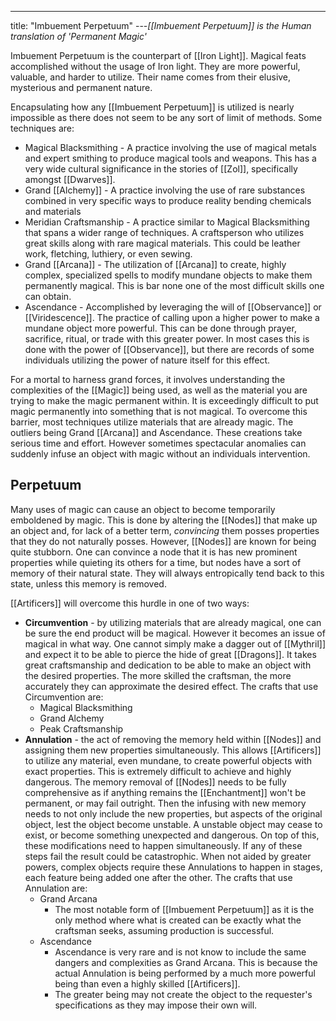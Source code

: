 ---
title: "Imbuement Perpetuum"
---_[[Imbuement Perpetuum]] is the Human translation of 'Permanent Magic'_

Imbuement Perpetuum is the counterpart of [[Iron Light]]. Magical feats accomplished without the usage of Iron light. They are more powerful, valuable, and harder to utilize. Their name comes from their elusive, mysterious and permanent nature.

Encapsulating how any [[Imbuement Perpetuum]] is utilized is nearly impossible as there does not seem to be any sort of limit of methods. Some techniques are:
- Magical Blacksmithing - A practice involving the use of magical metals and expert smithing to produce magical tools and weapons. This has a very wide cultural significance in the stories of [[Zol]], specifically amongst [[Dwarves]].
- Grand [[Alchemy]] - A practice involving the use of rare substances combined in very specific ways to produce reality bending chemicals and materials
- Meridian Craftsmanship - A practice similar to Magical Blacksmithing that spans a wider range of techniques. A craftsperson who utilizes great skills along with rare magical materials. This could be leather work, fletching, luthiery, or even sewing.
- Grand [[Arcana]] - The utilization of [[Arcana]] to create, highly complex, specialized spells to modify mundane objects to make them permanently magical. This is bar none one of the most difficult skills one can obtain.
- Ascendance - Accomplished by leveraging the will of [[Observance]] or [[Viridescence]]. The practice of calling upon a higher power to make a mundane object more powerful. This can be done through prayer, sacrifice, ritual, or trade with this greater power. In most cases this is done with the power of [[Observance]], but there are records of some individuals utilizing the power of nature itself for this effect.

For a mortal to harness grand forces, it involves understanding the complexities of the [[Magic]] being used, as well as the material you are trying to make the magic permanent within. It is exceedingly difficult to put magic permanently into something that is not magical. To overcome this barrier, most techniques utilize materials that are already magic. The outliers being Grand [[Arcana]] and Ascendance. These creations take serious time and effort. However sometimes spectacular anomalies can suddenly infuse an object with magic without an individuals intervention.

## Perpetuum
Many uses of magic can cause an object to become temporarily emboldened by magic. This is done by altering the [[Nodes]] that make up an object and, for lack of a better term, *convincing* them posses properties that they do not naturally posses. However, [[Nodes]] are known for being quite stubborn. One can convince a node that it is has new prominent properties while quieting its others for a time, but nodes have a sort of memory of their natural state. They will always entropically tend back to this state, unless this memory is removed.

[[Artificers]] will overcome this hurdle in one of two ways:
- **Circumvention** - by utilizing materials that are already magical, one can be sure the end product will be magical. However it becomes an issue of magical in what way. One cannot simply make a dagger out of [[Mythril]] and expect it to be able to pierce the hide of great [[Dragons]]. It takes great craftsmanship and dedication to be able to make an object with the desired properties. The more skilled the craftsman, the more accurately they can approximate the desired effect. The crafts that use Circumvention are:
	- Magical Blacksmithing
	- Grand Alchemy
	- Peak Craftsmanship
- **Annulation** - the act of removing the memory held within [[Nodes]] and assigning them new properties simultaneously. This allows [[Artificers]] to utilize any material, even mundane, to create powerful objects with exact properties. This is extremely difficult to achieve and highly dangerous. The memory removal of [[Nodes]] needs to be fully comprehensive as if anything remains the [[Enchantment]] won't be permanent, or may fail outright. Then the infusing with new memory needs to not only include the new properties, but aspects of the original object, lest the object become unstable. A unstable object may cease to exist, or become something unexpected and dangerous. On top of this, these modifications need to happen simultaneously. If any of these steps fail the result could be catastrophic. When not aided by greater powers, complex objects require these Annulations to happen in stages, each feature being added one after the other. The crafts that use Annulation are:
	- Grand Arcana
		- The most notable form of [[Imbuement Perpetuum]] as it is the only method where what is created can be exactly what the craftsman seeks, assuming production is successful.
	- Ascendance
		- Ascendance is very rare and is not know to include the same dangers and complexities as Grand Arcana. This is because the actual Annulation is being performed by a much more powerful being than even a highly skilled [[Artificers]].
		- The greater being may not create the object to the requester's specifications as they may impose their own will.